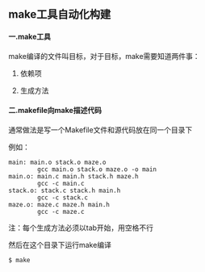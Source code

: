 ## make工具自动化构建

#### 一.make工具
make编译的文件叫目标，对于目标，make需要知道两件事：

1. 依赖项

2. 生成方法


#### 二.makefile向make描述代码

通常做法是写一个Makefile文件和源代码放在同一个目录下

例如：

	main: main.o stack.o maze.o
    		gcc main.o stack.o maze.o -o main
    main.o: main.c main.h stack.h maze.h
    		gcc -c main.c
    stack.o: stack.c stack.h main.h
			gcc -c stack.c
	maze.o: maze.c maze.h main.h
			gcc -c maze.c

注：每个生成方法必须以tab开始，用空格不行

然后在这个目录下运行make编译
	
	$ make
	